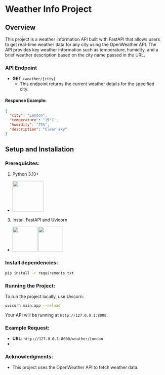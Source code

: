 
# Weather Info Project

## Overview

This project is a weather information API built with FastAPI that allows users to get real-time weather data for any city using the OpenWeather API. The API provides key weather information such as temperature, humidity, and a brief weather description based on the city name passed in the URL.

### API Endpoint

- **GET** `/weather/{city}`
  - This endpoint returns the current weather details for the specified city.

#### Response Example:

```json
{
  "city": "London",
  "temperature": "15°C",
  "humidity": "75%",
  "description": "Clear sky"
}
```

## Setup and Installation

### Prerequisites:

1. Python 3.10+
- **<a href="https://www.python.org/"><img src="https://www.python.org/static/img/python-logo.png" style="width: 100px"></a>**
3. Install FastAPI and Uvicorn
- **<a href="https://fastapi.tiangolo.com/"><img src="https://fastapi.tiangolo.com/img/icon-white.svg" style="width: 80px"></a>  <a href="https://www.uvicorn.org/"><img src="https://www.uvicorn.org/uvicorn.png" style="width: 80px"></a>**

### Install dependencies:

```bash
pip install -r requirements.txt
```

### Running the Project:

To run the project locally, use Uvicorn:

```bash
uvicorn main:app --reload
```

Your API will be running at `http://127.0.0.1:8000`.

### Example Request:

- **URL**: `http://127.0.0.1:8000/weather/London`
- 

### Acknowledgments:

- This project uses the OpenWeather API to fetch weather data.
